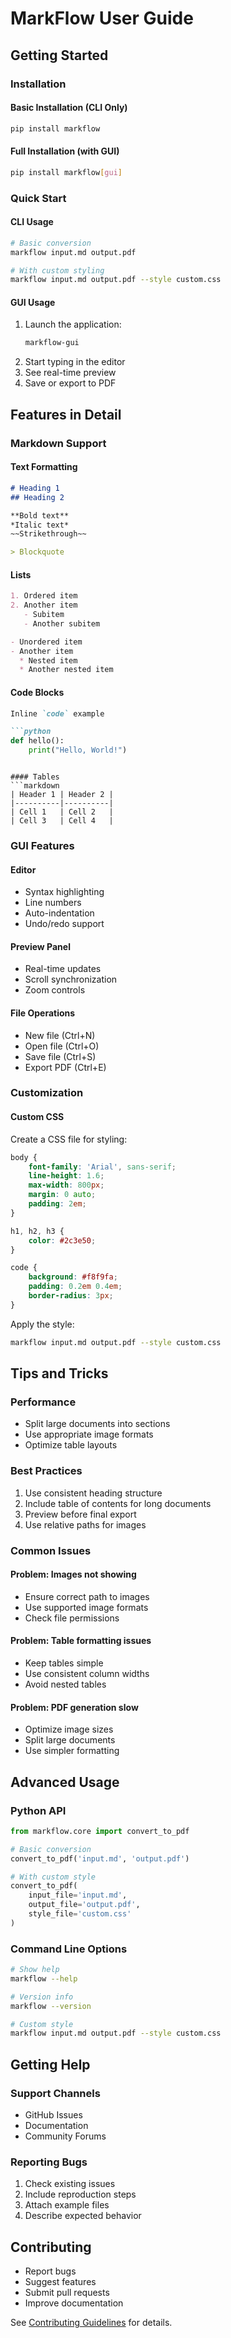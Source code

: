 # MarkFlow User Guide

## Getting Started

### Installation

#### Basic Installation (CLI Only)
```bash
pip install markflow
```

#### Full Installation (with GUI)
```bash
pip install markflow[gui]
```

### Quick Start

#### CLI Usage
```bash
# Basic conversion
markflow input.md output.pdf

# With custom styling
markflow input.md output.pdf --style custom.css
```

#### GUI Usage
1. Launch the application:
   ```bash
   markflow-gui
   ```
2. Start typing in the editor
3. See real-time preview
4. Save or export to PDF

## Features in Detail

### Markdown Support

#### Text Formatting
```markdown
# Heading 1
## Heading 2

**Bold text**
*Italic text*
~~Strikethrough~~

> Blockquote
```

#### Lists
```markdown
1. Ordered item
2. Another item
   - Subitem
   - Another subitem

- Unordered item
- Another item
  * Nested item
  * Another nested item
```

#### Code Blocks
```markdown
Inline `code` example

```python
def hello():
    print("Hello, World!")
```
```

#### Tables
```markdown
| Header 1 | Header 2 |
|----------|----------|
| Cell 1   | Cell 2   |
| Cell 3   | Cell 4   |
```

### GUI Features

#### Editor
- Syntax highlighting
- Line numbers
- Auto-indentation
- Undo/redo support

#### Preview Panel
- Real-time updates
- Scroll synchronization
- Zoom controls

#### File Operations
- New file (Ctrl+N)
- Open file (Ctrl+O)
- Save file (Ctrl+S)
- Export PDF (Ctrl+E)

### Customization

#### Custom CSS
Create a CSS file for styling:
```css
body {
    font-family: 'Arial', sans-serif;
    line-height: 1.6;
    max-width: 800px;
    margin: 0 auto;
    padding: 2em;
}

h1, h2, h3 {
    color: #2c3e50;
}

code {
    background: #f8f9fa;
    padding: 0.2em 0.4em;
    border-radius: 3px;
}
```

Apply the style:
```bash
markflow input.md output.pdf --style custom.css
```

## Tips and Tricks

### Performance
- Split large documents into sections
- Use appropriate image formats
- Optimize table layouts

### Best Practices
1. Use consistent heading structure
2. Include table of contents for long documents
3. Preview before final export
4. Use relative paths for images

### Common Issues

#### Problem: Images not showing
- Ensure correct path to images
- Use supported image formats
- Check file permissions

#### Problem: Table formatting issues
- Keep tables simple
- Use consistent column widths
- Avoid nested tables

#### Problem: PDF generation slow
- Optimize image sizes
- Split large documents
- Use simpler formatting

## Advanced Usage

### Python API
```python
from markflow.core import convert_to_pdf

# Basic conversion
convert_to_pdf('input.md', 'output.pdf')

# With custom style
convert_to_pdf(
    input_file='input.md',
    output_file='output.pdf',
    style_file='custom.css'
)
```

### Command Line Options
```bash
# Show help
markflow --help

# Version info
markflow --version

# Custom style
markflow input.md output.pdf --style custom.css
```

## Getting Help

### Support Channels
- GitHub Issues
- Documentation
- Community Forums

### Reporting Bugs
1. Check existing issues
2. Include reproduction steps
3. Attach example files
4. Describe expected behavior

## Contributing
- Report bugs
- Suggest features
- Submit pull requests
- Improve documentation

See [Contributing Guidelines](../CONTRIBUTING.md) for details.
